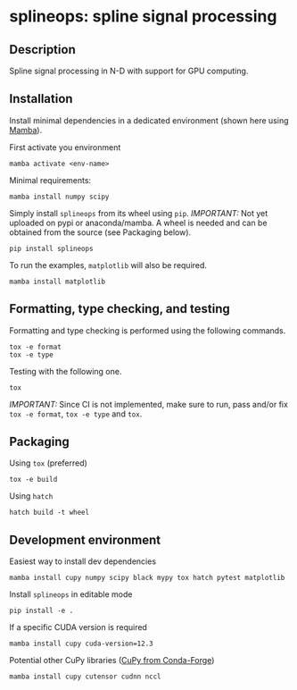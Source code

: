 # splineops: spline signal processing

## Description

Spline signal processing in N-D with support for GPU computing.

## Installation

Install minimal dependencies in a dedicated environment
(shown here using [Mamba](https://mamba.readthedocs.io/en/latest/)).

First activate you environment

```shell
mamba activate <env-name>
```

Minimal requirements:

```shell
mamba install numpy scipy
```

Simply install `splineops` from its wheel using `pip`.
*IMPORTANT:*
Not yet uploaded on pypi or anaconda/mamba.
A wheel is needed and can be obtained from the source (see Packaging below).

```shell
pip install splineops
```

To run the examples, `matplotlib` will also be required.

```shell
mamba install matplotlib 
```

## Formatting, type checking, and testing

Formatting and type checking is performed using the following commands.

```shell
tox -e format
tox -e type
```

Testing with the following one.

```shell
tox
```

*IMPORTANT:* Since CI is not implemented, make sure to run, pass and/or fix
`tox -e format`, `tox -e type` and `tox`.

## Packaging

Using `tox` (preferred)

```shell
tox -e build
```

Using `hatch`

```shell
hatch build -t wheel
```

## Development environment

Easiest way to install dev dependencies

```shell
mamba install cupy numpy scipy black mypy tox hatch pytest matplotlib
```

Install `splineops` in editable mode

```shell
pip install -e .
```

If a specific CUDA version is required
```shell
mamba install cupy cuda-version=12.3
```

Potential other CuPy libraries
([CuPy from Conda-Forge](https://docs.cupy.dev/en/stable/install.html#installing-cupy-from-conda-forge))

```shell
mamba install cupy cutensor cudnn nccl
```

